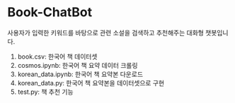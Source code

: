 # Book-ChatBot
사용자가 입력한 키워드를 바탕으로 관련 소설을 검색하고 추천해주는 대화형 챗봇입니다.

1. book.csv: 한국어 책 데이터셋
2. cosmos.ipynb: 한국어 책 요약 데이터 크롤링
3. korean_data.ipynb: 한국어 책 요약본 다운로드
4. korean_data.py: 한국어 책 요약본을 데이터셋으로 구현
5. test.py: 책 추천 기능
